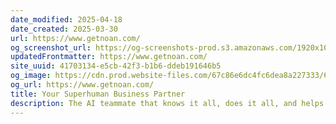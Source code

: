 ```yaml
---
date_modified: 2025-04-18
date_created: 2025-03-30
url: https://www.getnoan.com/
og_screenshot_url: https://og-screenshots-prod.s3.amazonaws.com/1920x1080/80/false/fc0c9ebceb963e0a5f85d24e9325a17e160055d2544b5b90a580f094befbb74b.jpeg
updatedFrontmatter: https://www.getnoan.com/
site_uuid: 41703134-e5cb-42f3-b1b6-ddeb191646b5
og_image: https://cdn.prod.website-files.com/67c86e6dc4fc6dea8a227333/67e47e39d9961b1226152a90_homapge_og_image_new.png
og_url: https://www.getnoan.com/
title: Your Superhuman Business Partner
description: The AI teammate that knows it all, does it all, and helps you get more done with seamless, intelligent collaboration.
---
```


